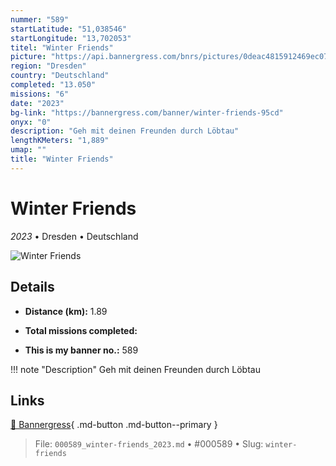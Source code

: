 ```yaml
---
nummer: "589"
startLatitude: "51,038546"
startLongitude: "13,702053"
titel: "Winter Friends"
picture: "https://api.bannergress.com/bnrs/pictures/0deac4815912469ec07e98a727543277"
region: "Dresden"
country: "Deutschland"
completed: "13.050"
missions: "6"
date: "2023"
bg-link: "https://bannergress.com/banner/winter-friends-95cd"
onyx: "0"
description: "Geh mit deinen Freunden durch Löbtau"
lengthKMeters: "1,889"
umap: ""
title: "Winter Friends"
---
```

# Winter Friends

*2023* • Dresden • Deutschland

![Winter Friends](https://api.bannergress.com/bnrs/pictures/0deac4815912469ec07e98a727543277)

## Details
- **Distance (km):** 1.89

- **Total missions completed:** 
- **This is my banner no.:** 589


!!! note "Description"
    Geh mit deinen Freunden durch Löbtau



## Links
[🔗 Bannergress](https://bannergress.com/banner/winter-friends-95cd){ .md-button .md-button--primary }



> File: `000589_winter-friends_2023.md` • #000589 • Slug: `winter-friends`
